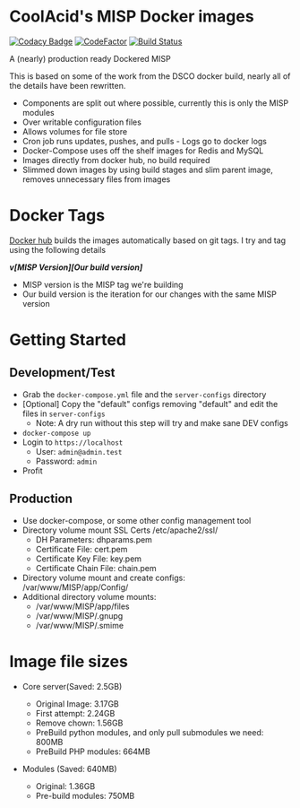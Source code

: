 # CoolAcid's MISP Docker images

[![Codacy Badge](https://api.codacy.com/project/badge/Grade/e9b0c08774a84b9e8e0454f3ac83651f)](https://app.codacy.com/manual/coolacid/docker-misp?utm_source=github.com&utm_medium=referral&utm_content=coolacid/docker-misp&utm_campaign=Badge_Grade_Dashboard)
[![CodeFactor](https://www.codefactor.io/repository/github/coolacid/docker-misp/badge/master)](https://www.codefactor.io/repository/github/coolacid/docker-misp/overview/master)
[![Build Status](https://travis-ci.org/coolacid/docker-misp.svg?branch=master)](https://travis-ci.org/coolacid/docker-misp)

A (nearly) production ready Dockered MISP

This is based on some of the work from the DSCO docker build, nearly all of the details have been rewritten.

- Components are split out where possible, currently this is only the MISP modules
- Over writable configuration files
- Allows volumes for file store
- Cron job runs updates, pushes, and pulls - Logs go to docker logs
- Docker-Compose uses off the shelf images for Redis and MySQL
- Images directly from docker hub, no build required
- Slimmed down images by using build stages and slim parent image, removes unnecessary files from images

# Docker Tags

[Docker hub](https://hub.docker.com/r/coolacid/docker-misp) builds the images automatically based on git tags. I try and tag using the following details

***v[MISP Version][Our build version]***

- MISP version is the MISP tag we're building
- Our build version is the iteration for our changes with the same MISP version

# Getting Started

## Development/Test

- Grab the `docker-compose.yml` file and the `server-configs` directory
- [Optional] Copy the "default" configs removing "default" and edit the files in `server-configs`
  - Note: A dry run without this step will try and make sane DEV configs
- `docker-compose up`
- Login to `https://localhost`
  - User: `admin@admin.test`
  - Password: `admin`
- Profit

## Production
- Use docker-compose, or some other config management tool
- Directory volume mount SSL Certs /etc/apache2/ssl/
  - DH Parameters: dhparams.pem
  - Certificate File: cert.pem
  - Certificate Key File: key.pem
  - Certificate Chain File: chain.pem
- Directory volume mount and create configs: /var/www/MISP/app/Config/
- Additional directory volume mounts:
  - /var/www/MISP/app/files
  - /var/www/MISP/.gnupg
  - /var/www/MISP/.smime

# Image file sizes

- Core server(Saved: 2.5GB)
  - Original Image: 3.17GB
  - First attempt: 2.24GB
  - Remove chown: 1.56GB
  - PreBuild python modules, and only pull submodules we need: 800MB
  - PreBuild PHP modules: 664MB


- Modules (Saved: 640MB)
  - Original: 1.36GB
  - Pre-build modules: 750MB
